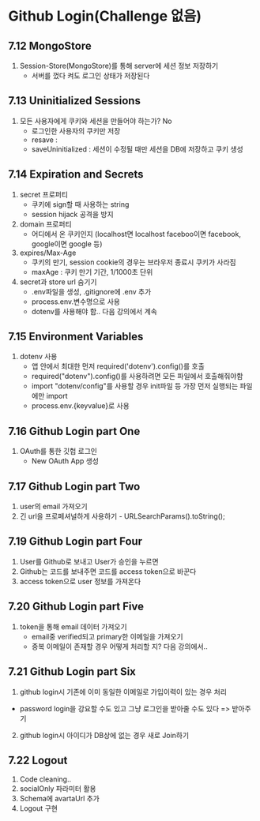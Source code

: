 # Github Login(Challenge 없음)

## 7.12 MongoStore

1. Session-Store(MongoStore)를 통해 server에 세션 정보 저장하기
   - 서버를 껐다 켜도 로그인 상태가 저장된다

## 7.13 Uninitialized Sessions

1. 모든 사용자에게 쿠키와 세션을 만들어야 하는가? No
   - 로그인한 사용자의 쿠키만 저장
   - resave :
   - saveUninitialized : 세션이 수정될 때만 세션을 DB에 저장하고 쿠키 생성

## 7.14 Expiration and Secrets

1. secret 프로퍼티
   - 쿠키에 sign할 때 사용하는 string
   - session hijack 공격을 방지
2. domain 프로퍼티
   - 어디에서 온 쿠키인지 (localhost면 localhost faceboo이면 facebook, google이면 google 등)
3. expires/Max-Age
   - 쿠키의 만기, session cookie의 경우는 브라우저 종료시 쿠키가 사라짐
   - maxAge : 쿠키 만기 기간, 1/1000초 단위
4. secret과 store url 숨기기
   - .env파일을 생성, .gitignore에 .env 추가
   - process.env.변수명으로 사용
   - dotenv를 사용해야 함.. 다음 강의에서 계속

## 7.15 Environment Variables

1. dotenv 사용
   - 앱 안에서 최대한 먼저 required('dotenv').config()를 호출
   - required("dotenv").config()를 사용하려면 모든 파일에서 호출해줘야함
   - import "dotenv/config"를 사용할 경우 init파일 등 가장 먼저 실행되는 파일에만 import
   - process.env.{keyvalue}로 사용

## 7.16 Github Login part One

1. OAuth를 통한 깃헙 로그인
   - New OAuth App 생성

## 7.17 Github Login part Two

1. user의 email 가져오기
2. 긴 url을 프로페셔널하게 사용하기 - URLSearchParams().toString();

## 7.19 Github Login part Four

1. User를 Github로 보내고 User가 승인을 누르면
2. Github는 코드를 보내주면 코드를 access token으로 바꾼다
3. access token으로 user 정보를 가져온다

## 7.20 Github Login part Five

1. token을 통해 email 데이터 가져오기
   - email중 verified되고 primary한 이메일을 가져오기
   - 중복 이메일이 존재할 경우 어떻게 처리할 지? 다음 강의에서..

## 7.21 Github Login part Six

1. github login시 기존에 이미 동일한 이메일로 가입이력이 있는 경우 처리

- password login을 강요할 수도 있고 그냥 로그인을 받아줄 수도 있다 => 받아주기

2. github login시 아이디가 DB상에 없는 경우 새로 Join하기

## 7.22 Logout

1. Code cleaning..
2. socialOnly 파라미터 활용
3. Schema에 avartaUrl 추가
4. Logout 구현
